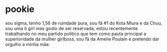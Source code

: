 # pookie
sou sigma, tenho 1,56 de ruindade pura, sou fã #1 do Kota Miura e da Chuu, sou uma it girl mas gosto de ser reservada, estou recentemente trabalhando no meu partido politico que tem como pauta principal a superioridade da mulher girlboss, sou fã da Amelie Poulain e pretendo dar orgulho a minha mãe.
